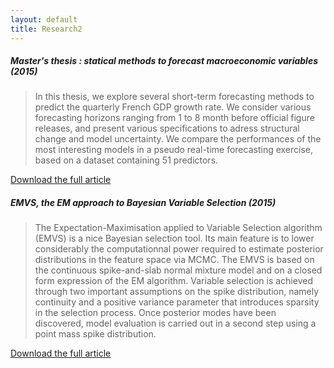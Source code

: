 ```yaml
---
layout: default
title: Research2
---
```


##### Master's thesis : statical methods to forecast macroeconomic variables (2015)

> In this thesis, we explore several short-term forecasting methods to predict the quarterly French GDP growth rate. We consider various forecasting horizons ranging from 1 to 8 month before official figure releases, and present various specifications to adress structural change and model uncertainty. We compare the performances of the most interesting models in a pseudo real-time forecasting exercise, based on a dataset containing 51 predictors.

<a href="{{ base.url }}/download/master_thesis_saleille_240815.pdf" target="_blank">Download the full article</a>

##### EMVS, the EM approach to Bayesian Variable Selection (2015)

> The Expectation-Maximisation applied to Variable Selection algorithm (EMVS) is a nice Bayesian selection tool. Its main feature is to lower considerably the computationnal power required to estimate posterior distributions in the feature space via MCMC. The EMVS is based on the continuous spike-and-slab normal mixture model and on a closed form expression of the EM algorithm. Variable selection is achieved through two important assumptions on the spike distribution, namely continuity and a positive variance parameter that introduces sparsity in the selection process. Once posterior modes have been discovered, model evaluation is carried out in a second step using a point mass spike distribution.

<a href="{{ base.url }}/download/LHOUR_SALEILLE_STATSBAYESIENNES_2015.pdf" target="_blank">Download the full article</a>
